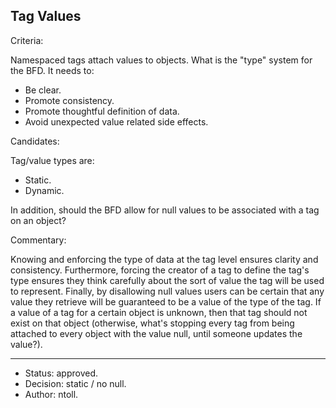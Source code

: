## Tag Values

Criteria:

Namespaced tags attach values to objects. What is the "type" system for the
BFD. It needs to:

* Be clear.
* Promote consistency.
* Promote thoughtful definition of data.
* Avoid unexpected value related side effects.

Candidates:

Tag/value types are:

* Static. 
* Dynamic.

In addition, should the BFD allow for null values to be associated with a tag
on an object?

Commentary:

Knowing and enforcing the type of data at the tag level ensures clarity and
consistency. Furthermore, forcing the creator of a tag to define the tag's type
ensures they think carefully about the sort of value the tag will be used to
represent. Finally, by disallowing null values users can be certain that any
value they retrieve will be guaranteed to be a value of the type of the tag. If
a value of a tag for a certain object is unknown, then that tag should not
exist on that object (otherwise, what's stopping every tag from being attached
to every object with the value null, until someone updates the value?).

---

* Status: approved.
* Decision: static / no null.
* Author: ntoll.
